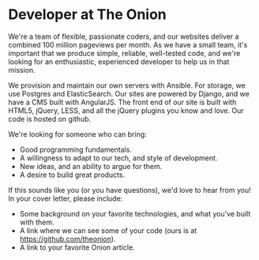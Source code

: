 Developer at The Onion
=======================

We're a team of flexible, passionate coders, and our websites deliver a combined 100 million pageviews per month. As we have a small team, it's important that we produce simple, reliable, well-tested code, and we're looking for an enthusiastic, experienced developer to help us in that mission.

We provision and maintain our own servers with Ansible. For storage, we use Postgres and ElasticSearch. Our sites are powered by Django, and we have a CMS built with AngularJS. The front end of our site is built with HTML5, jQuery, LESS, and all the jQuery plugins you know and love. Our code is hosted on github.

We're looking for someone who can bring:

  - Good programming fundamentals.
  - A willingness to adapt to our tech, and style of development.
  - New ideas, and an ability to argue for them.
  - A desire to build great products.

If this sounds like you (or you have questions), we'd love to hear from you! In your cover letter, please include:

 - Some background on your favorite technologies, and what you've built with them.
 - A link where we can see some of your code (ours is at https://github.com/theonion).
 - A link to your favorite Onion article.
